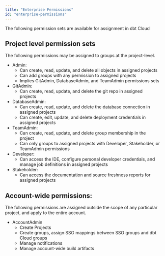 ```yaml
---
title: "Enterprise Permissions"
id: "enterprise-permissions"
---
```


The following permission sets are available for assignment in dbt Cloud


## Project level permission sets

The following permissions may be assigned to groups at the project-level.

- Admin:
  - Can create, read, update, and delete all objects in assigned projects
  - Can add groups with any permission to assigned projects
  - Implies GitAdmin, DatabaseAdmin, and TeamAdmin permissions sets
- GitAdmin:
  - Can create, read, update, and delete the git repo in assigned projects
- DatabaseAdmin:
    - Can create, read, update, and delete the database connection in assigned projects
    - Can create, edit, update, and delete deployment credentials in assigned projects
- TeamAdmin:
  - Can create, read, update, and delete group membership in the project
  - Can only groups to assigned projects with Developer, Stakeholder, or TeamAdmin permissions
- Developer:
  - Can access the IDE, configure personal developer credentials, and manage job definitions in assigned projects
- Stakeholder:
  - Can access the documentation and source freshness reports for assigned projects

## Account-wide permissions:

The following permissions are assigned outside the scope of any particular project, and apply to the entire account.

- AccountAdmin
  - Create Projects
  - Create groups, assign SSO mappings between SSO groups and dbt Cloud groups
  - Manage notifications
  - Manage account-wide build artifacts

